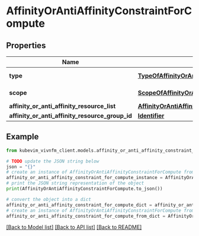 # AffinityOrAntiAffinityConstraintForCompute


## Properties

Name | Type | Description | Notes
------------ | ------------- | ------------- | -------------
**type** | [**TypeOfAffinityOrAntiAffinityConstraint**](TypeOfAffinityOrAntiAffinityConstraint.md) |  | [optional] [default to TypeOfAffinityOrAntiAffinityConstraint.AFFINITY]
**scope** | [**ScopeOfAffinityOrAntiAffinityConstraintForCompute**](ScopeOfAffinityOrAntiAffinityConstraintForCompute.md) |  | [optional] [default to ScopeOfAffinityOrAntiAffinityConstraintForCompute.NFVI_NODE]
**affinity_or_anti_affinity_resource_list** | [**AffinityOrAntiAffinityConstraintForComputeAffinityOrAntiAffinityResourceList**](AffinityOrAntiAffinityConstraintForComputeAffinityOrAntiAffinityResourceList.md) |  | [optional] 
**affinity_or_anti_affinity_resource_group_id** | [**Identifier**](Identifier.md) |  | [optional] 

## Example

```python
from kubevim_vivnfm_client.models.affinity_or_anti_affinity_constraint_for_compute import AffinityOrAntiAffinityConstraintForCompute

# TODO update the JSON string below
json = "{}"
# create an instance of AffinityOrAntiAffinityConstraintForCompute from a JSON string
affinity_or_anti_affinity_constraint_for_compute_instance = AffinityOrAntiAffinityConstraintForCompute.from_json(json)
# print the JSON string representation of the object
print(AffinityOrAntiAffinityConstraintForCompute.to_json())

# convert the object into a dict
affinity_or_anti_affinity_constraint_for_compute_dict = affinity_or_anti_affinity_constraint_for_compute_instance.to_dict()
# create an instance of AffinityOrAntiAffinityConstraintForCompute from a dict
affinity_or_anti_affinity_constraint_for_compute_from_dict = AffinityOrAntiAffinityConstraintForCompute.from_dict(affinity_or_anti_affinity_constraint_for_compute_dict)
```
[[Back to Model list]](../README.md#documentation-for-models) [[Back to API list]](../README.md#documentation-for-api-endpoints) [[Back to README]](../README.md)


